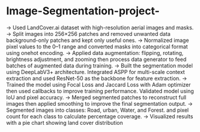 # Image-Segmentation-project-
-> Used LandCover.ai dataset with high-resolution aerial images and masks.
-> Split images into 256×256 patches and removed unwanted data background-only patches and kept only useful ones.
-> Normalized image pixel values to the 0–1 range and converted masks into categorical format using onehot encoding.
-> Applied data augmentation: flipping, rotating, brightness adjustment, and zooming then process  data generator to feed batches of augmented data during training.
-> Built the segmentation model using DeepLabV3+ architecture. Integrated ASPP for multi-scale context extraction and used ResNet-50 as the backbone for feature extraction.
-> Trained the model using Focal Loss and Jaccard Loss with Adam optimizer then used callbacks to improve training performance. Validated model using IoU and pixel accuracy.
-> Merged segmented patches to reconstruct full images then applied smoothing to improve the final segmentation output.
-> Segmented images into classes: Road, urban, Water, and Forest. and pixel count for each class to calculate percentage coverage.
-> Visualized results with a pie chart showing land cover distribution
